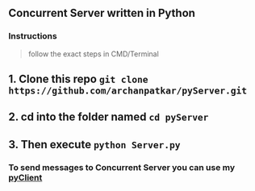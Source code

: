 ## Concurrent Server written in Python 

### Instructions

> follow the exact steps in CMD/Terminal

## 1. Clone this repo ``` git clone https://github.com/archanpatkar/pyServer.git ```
## 2. cd into the folder named ``` cd pyServer ```
## 3. Then execute ``` python Server.py ```

### To send messages to Concurrent Server you can use my [pyClient](https://github.com/archanpatkar/pyClient)
